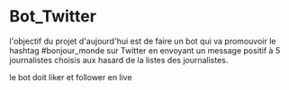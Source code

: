# Bot_Twitter

l'objectif du projet d'aujourd'hui est de faire un bot qui va promouvoir le hashtag #bonjour_monde sur Twitter en envoyant un message positif à 5 journalistes  choisis aux hasard de la listes des journalistes.

le bot doit liker et follower en live 
